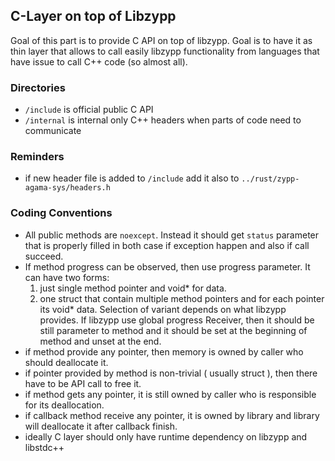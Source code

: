 ## C-Layer on top of Libzypp

Goal of this part is to provide C API on top of libzypp. Goal is to have it as thin layer
that allows to call easily libzypp functionality from languages that have issue to call C++ code (so almost all).

### Directories

- `/include` is official public C API
- `/internal` is internal only C++ headers when parts of code need to communicate

### Reminders

- if new header file is added to `/include` add it also to `../rust/zypp-agama-sys/headers.h`

### Coding Conventions

- All public methods are `noexcept`. Instead it should get `status` parameter that is properly filled in both case if exception happen and also if call succeed.
- If method progress can be observed, then use progress parameter. It can have two forms:
  1. just single method pointer and void* for data.
  2. one struct that contain multiple method pointers and for each pointer its void* data.
  Selection of variant depends on what libzypp provides. If libzypp use global progress Receiver, then
  it should be still parameter to method and it should be set at the beginning of method and unset at the end.
- if method provide any pointer, then memory is owned by caller who should deallocate it.
- if pointer provided by method is non-trivial ( usually struct ), then there have to be API call to free it.
- if method gets any pointer, it is still owned by caller who is responsible for its deallocation.
- if callback method receive any pointer, it is owned by library and library will deallocate it after callback finish.
- ideally C layer should only have runtime dependency on libzypp and libstdc++
